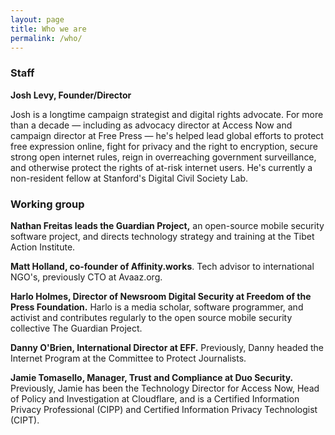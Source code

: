 ```yaml
---
layout: page
title: Who we are
permalink: /who/
---
```


### Staff

**Josh Levy, Founder/Director**

Josh is a longtime campaign strategist and digital rights advocate. For more than a decade — including as advocacy director at Access Now and campaign director at Free Press — he's helped lead global efforts to protect free expression online, fight for privacy and the right to encryption, secure strong open internet rules, reign in overreaching government surveillance, and otherwise protect the rights of at-risk internet users. He's currently a non-resident fellow at Stanford's Digital Civil Society Lab.

### Working group

**Nathan Freitas leads the Guardian Project,** an open-source mobile security software project, and directs technology strategy and training at the Tibet Action Institute.

**Matt Holland, co-founder of Affinity.works**. Tech advisor to international NGO's, previously CTO at Avaaz.org.

**Harlo Holmes, Director of Newsroom Digital Security at Freedom of the Press Foundation.** Harlo is a media scholar, software programmer, and activist and contributes regularly to the open source mobile security collective The Guardian Project. 

**Danny O'Brien, International Director at EFF.** Previously, Danny
headed the Internet Program at the Committee to Protect Journalists.  

**Jamie Tomasello, Manager, Trust and Compliance at Duo Security.** Previously, Jamie has been the Technology Director for Access Now, Head of Policy and Investigation at Cloudflare, and is a Certified Information Privacy Professional (CIPP) and Certified Information Privacy Technologist (CIPT).




 

